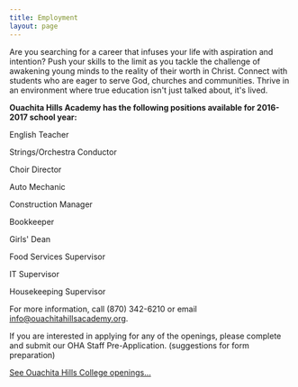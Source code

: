 ```yaml
---
title: Employment
layout: page
---
```

Are you searching for a career that infuses your life with aspiration and intention? Push your skills to the limit as 
you tackle the challenge of awakening young minds to the reality of their worth in Christ. Connect with students who are 
eager to serve God, churches and communities. Thrive in an environment where true education isn't just talked about, 
it's lived.

**Ouachita Hills Academy has the following positions available for 2016-2017 school year:**

English Teacher
  
Strings/Orchestra Conductor
  
Choir Director
  
Auto Mechanic
  
Construction Manager
  
Bookkeeper
  
Girls' Dean
  
Food Services Supervisor
  
IT Supervisor
  
Housekeeping Supervisor

For more information, call (870) 342-6210 or email info@ouachitahillsacademy.org.

If you are interested in applying for any of the openings, please complete and submit our OHA Staff Pre-Application. 
(suggestions for form preparation)

[See Ouachita Hills College openings...](/pages/college/employment.html)